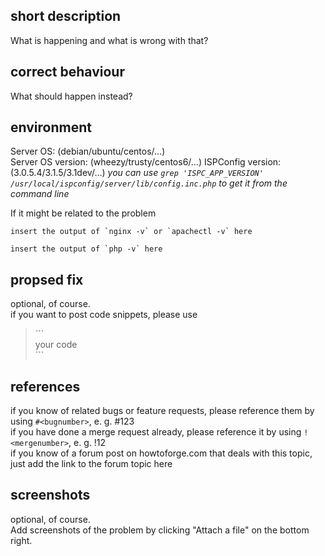 ## short description
What is happening and what is wrong with that?

## correct behaviour
What should happen instead?

## environment
Server OS: (debian/ubuntu/centos/...)  
Server OS version: (wheezy/trusty/centos6/...)
ISPConfig version: (3.0.5.4/3.1.5/3.1dev/...)
_you can use `grep 'ISPC_APP_VERSION' /usr/local/ispconfig/server/lib/config.inc.php` to get it from the command line_

If it might be related to the problem  
```
insert the output of `nginx -v` or `apachectl -v` here
```
```
insert the output of `php -v` here
```

## propsed fix
optional, of course.  
if you want to post code snippets, please use  
> \`\`\`  
> your code  
> \`\`\`  

## references
if you know of related bugs or feature requests, please reference them by using `#<bugnumber>`, e. g. #123  
if you have done a merge request already, please reference it by using `!<mergenumber>`, e. g. !12  
if you know of a forum post on howtoforge.com that deals with this topic, just add the link to the forum topic here

## screenshots
optional, of course.  
Add screenshots of the problem by clicking "Attach a file" on the bottom right.
